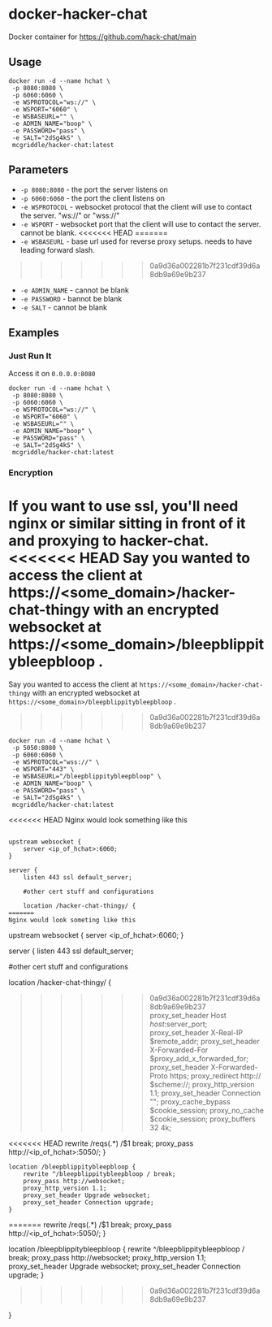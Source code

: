 # docker-hacker-chat

Docker container for https://github.com/hack-chat/main


## Usage

```
docker run -d --name hchat \
 -p 8080:8080 \
 -p 6060:6060 \
 -e WSPROTOCOL="ws://" \
 -e WSPORT="6060" \
 -e WSBASEURL="" \
 -e ADMIN_NAME="boop" \
 -e PASSWORD="pass" \
 -e SALT="2dSg4kS" \
 mcgriddle/hacker-chat:latest
```

## Parameters

* `-p 8080:8080` - the port the server listens on
* `-p 6060:6060` - the port the client listens on
* `-e WSPROTOCOL` - websocket protocol that the client will use to contact the server. "ws://" or "wss://"
* `-e WSPORT` - websocket port that the client will use to contact the server. cannot be blank.
<<<<<<< HEAD
=======
* `-e WSBASEURL` - base url used for reverse proxy setups. needs to have leading forward slash.
>>>>>>> 0a9d36a002281b7f231cdf39d6a8db9a69e9b237
* `-e ADMIN_NAME` - cannot be blank
* `-e PASSWORD` - bannot be blank
* `-e SALT` - cannot be blank


## Examples

### Just Run It

Access it on `0.0.0.0:8080`

```
docker run -d --name hchat \
 -p 8080:8080 \
 -p 6060:6060 \
 -e WSPROTOCOL="ws://" \
 -e WSPORT="6060" \
 -e WSBASEURL="" \
 -e ADMIN_NAME="boop" \
 -e PASSWORD="pass" \
 -e SALT="2dSg4kS" \
 mcgriddle/hacker-chat:latest
```


### Encryption

If you want to use ssl, you'll need nginx or similar sitting in front of it and proxying to hacker-chat.
<<<<<<< HEAD
Say you wanted to access the client at https://<some_domain>/hacker-chat-thingy with an encrypted websocket at https://<some_domain>/bleepblippitybleepbloop .
=======
Say you wanted to access the client at `https://<some_domain>/hacker-chat-thingy` with an encrypted websocket at `https://<some_domain>/bleepblippitybleepbloop` .
>>>>>>> 0a9d36a002281b7f231cdf39d6a8db9a69e9b237

```
docker run -d --name hchat \
 -p 5050:8080 \
 -p 6060:6060 \
 -e WSPROTOCOL="wss://" \
 -e WSPORT="443" \
 -e WSBASEURL="/bleepblippitybleepbloop" \
 -e ADMIN_NAME="boop" \
 -e PASSWORD="pass" \
 -e SALT="2dSg4kS" \
 mcgriddle/hacker-chat:latest
```


<<<<<<< HEAD
Nginx would look something like this
```

upstream websocket {
	server <ip_of_hchat>:6060;
}

server {
	listen 443 ssl default_server;
	
	#other cert stuff and configurations

	location /hacker-chat-thingy/ {
=======
Nginx would look someting like this
```

upstream websocket {
  server <ip_of_hchat>:6060;
}

server {
  listen 443 ssl default_server;
	
   #other cert stuff and configurations

  location /hacker-chat-thingy/ {
>>>>>>> 0a9d36a002281b7f231cdf39d6a8db9a69e9b237
  		proxy_set_header Host $host:$server_port;
		proxy_set_header X-Real-IP $remote_addr;
		proxy_set_header X-Forwarded-For $proxy_add_x_forwarded_for;
		proxy_set_header X-Forwarded-Proto https;
		proxy_redirect  http://  $scheme://;
		proxy_http_version 1.1;
		proxy_set_header Connection "";
		proxy_cache_bypass $cookie_session;
		proxy_no_cache $cookie_session;
		proxy_buffers 32 4k;

<<<<<<< HEAD
		rewrite /reqs(.*) /$1  break;
		proxy_pass http://<ip_of_hchat>:5050/;
  }
 
	location /bleepblippitybleepbloop {
		rewrite ^/bleepblippitybleepbloop / break;
		proxy_pass http://websocket;
		proxy_http_version 1.1;
		proxy_set_header Upgrade websocket;
		proxy_set_header Connection upgrade;
	}
=======
        rewrite /reqs(.*) /$1  break;
        proxy_pass http://<ip_of_hchat>:5050/;
  }
 
  location /bleepblippitybleepbloop {
        rewrite ^/bleepblippitybleepbloop / break;
        proxy_pass http://websocket;
	    proxy_http_version 1.1;
	    proxy_set_header Upgrade websocket;
	    proxy_set_header Connection upgrade;
  }
>>>>>>> 0a9d36a002281b7f231cdf39d6a8db9a69e9b237

}
```




